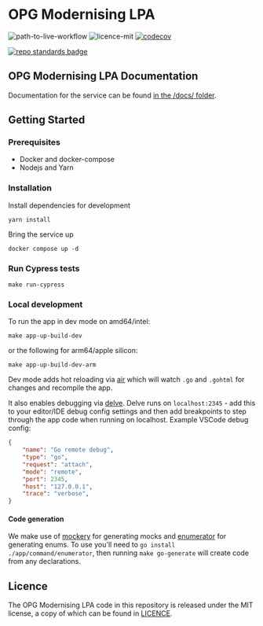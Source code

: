 # OPG Modernising LPA

![path-to-live-workflow](https://github.com/ministryofjustice/opg-modernising-lpa/actions/workflows/workflow_path_to_live.yml/badge.svg)
![licence-mit](https://img.shields.io/github/license/ministryofjustice/opg-modernising-lpa-docs.svg)
[![codecov](https://codecov.io/gh/ministryofjustice/opg-modernising-lpa/branch/main/graph/badge.svg?token=mKTlhc906S)](https://codecov.io/gh/ministryofjustice/opg-modernising-lpa)

[![repo standards badge](https://img.shields.io/badge/dynamic/json?color=blue&style=for-the-badge&logo=github&label=MoJ%20Compliant&query=%24.result&url=https%3A%2F%2Foperations-engineering-reports.cloud-platform.service.justice.gov.uk%2Fapi%2Fv1%2Fcompliant_public_repositories%2Fopg-modernising-lpa)](https://operations-engineering-reports.cloud-platform.service.justice.gov.uk/public-github-repositories.html#opg-modernising-lpa "Link to report")

## OPG Modernising LPA Documentation

Documentation for the service can be found [in the /docs/ folder](./docs/README.md).

## Getting Started

### Prerequisites

* Docker and docker-compose
* Nodejs and Yarn

### Installation

Install dependencies for development

```shell
yarn install
```

Bring the service up

```shell
docker compose up -d
```

### Run Cypress tests

```shell
make run-cypress
```

### Local development

To run the app in dev mode on amd64/intel:

```shell
make app-up-build-dev
```

or the following for arm64/apple silicon:

```shell
make app-up-build-dev-arm
```

Dev mode adds hot reloading via [air](https://github.com/cosmtrek/air) which will watch `.go` and `.gohtml` for changes and recompile the app.

It also enables debugging via [delve](https://github.com/go-delve/delve). Delve runs on `localhost:2345` - add this to your editor/IDE debug config settings and then add breakpoints to step through the app code when running on localhost. Example VSCode debug config:

```json
{
    "name": "Go remote debug",
    "type": "go",
    "request": "attach",
    "mode": "remote",
    "port": 2345,
    "host": "127.0.0.1",
    "trace": "verbose",
}
```

#### Code generation

We make use of [mockery](https://github.com/vektra/mockery) for generating mocks
and [enumerator](./app/cmd/enumerator) for generating enums. To use you'll need
to `go install ./app/command/enumerator`, then running `make go-generate` will
create code from any declarations.

## Licence

The OPG Modernising LPA code in this repository is released under the MIT license, a copy of which can be found in [LICENCE](./LICENCE).
